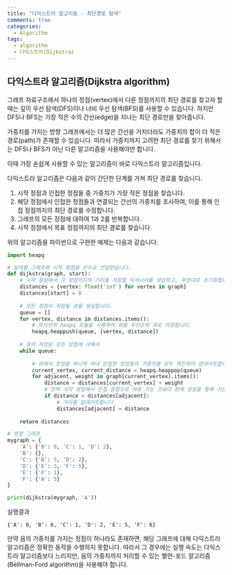 ```yaml
---
title: "다익스트라 알고리즘 - 최단경로 탐색"
comments: true
categories:
  - Algorithm
tags:
  - algorithm
  - 다익스트라(Dijkstra)
---
```


## 다익스트라 알고리즘(Dijkstra algorithm)

그래프 자료구조에서 하나의 정점(vertex)에서 다른 정점까지의 최단 경로를 찾고자 할 때는 깊이 우선 탐색(DFS)이나 너비 우선 탐색(BFS)를 사용할 수 있습니다. 하지만 DFS나 BFS는 가장 적은 수의 간선(edge)을 지나는 최단 경로만을 찾아줍니다.

가중치를 가지는 방향 그래프에서는 더 많은 간선을 거치더라도 가중치의 합이 더 적은 경로(path)가 존재할 수 있습니다. 따라서 가중치까지 고려한 최단 경로를 찾기 위해서는 DFS나 BFS가 아닌 다른 알고리즘을 사용해야만 합니다.

이때 가장 손쉽게 사용할 수 있는 알고리즘이 바로 다익스트라 알고리즘입니다. 

다익스트라 알고리즘은 다음과 같이 간단한 단계를 거쳐 최단 경로를 찾습니다.

1. 시작 정점과 인접한 정점들 중 가중치가 가장 작은 정점을 찾습니다.
2. 해당 정점에서 인접한 정점들과 연결되는 간선의 가중치를 조사하여, 이를 통해 인접 정점까지의 최단 경로를 수정합니다.
3. 그래프의 모든 정점에 대하여 1과 2를 반복합니다.
4. 시작 정점에서 목표 정점까지의 최단 경로를 찾습니다.

위의 알고리즘을 파이썬으로 구현한 예제는 다음과 같습니다.
```python
import heapq

# 탐색할 그래프와 시작 정점을 인수로 전달받습니다.
def dijkstra(graph, start):
    # 시작 정점에서 각 정점까지의 거리를 저장할 딕셔너리를 생성하고, 무한대로 초기화합니다.
    distances = {vertex: float('inf') for vertex in graph}
    distances[start] = 0
    
    # 모든 정점이 저장될 큐를 생성합니다.
    queue = []
    for vertex, distance in distances.items():
        # 파이썬의 heapq 모듈을 사용하여 큐를 우선순위 큐로 저장합니다.
        heapq.heappush(queue, [vertex, distance])
    
    # 큐의 저장된 모든 정점에 대해서
    while queue:
        
        # 큐에서 정점을 하나씩 꺼내 인접한 정점들의 가중치를 모두 확인하여 업데이트합니다.
        current_vertex, current_distance = heapq.heappop(queue)
        for adjacent, weight in graph[current_vertex].items():
            distance = distances[current_vertex] + weight
            # 만약 시작 정점에서 인접 정점으로 바로 가는 것보다 현재 정점을 통해 가는 것이 더 가까울 경우에는
            if distance < distances[adjacent]:
                # 거리를 업데이트합니다.
                distances[adjacent] = distance
    
    return distances

# 방향 그래프
mygraph = {
    'A': {'B': 8, 'C': 1, 'D': 2},
    'B': {},
    'C': {'B': 5, 'D': 2},
    'D': {'E': 3, 'F': 5},
    'E': {'F': 1},
    'F': {'A': 5}
}

print(dijkstra(mygraph, 'A'))
```
실행결과
```
{'A': 0, 'B': 6, 'C': 1, 'D': 2, 'E': 5, 'F': 6}
```

만약 음의 가중치를 가지는 정점이 하나라도 존재하면, 해당 그래프에 대해 다익스트라 알고리즘은 정확한 동작을 수행하지 못합니다.
따라서 그 경우에는 실행 속도는 다익스트라 알고리즘보다 느리지만, 음의 가중치까지 처리할 수 있는 벨먼-포드 알고리즘(Bellman-Ford algorithm)을 사용해야 합니다.